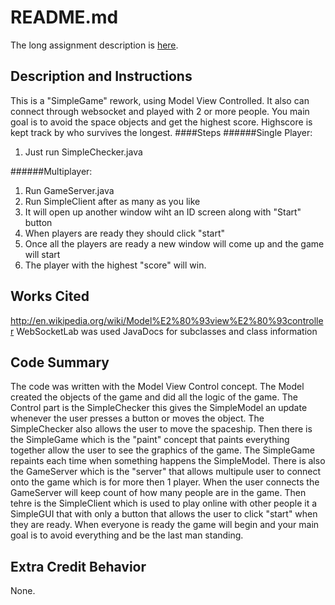 # README.md

The long assignment description is [here](http://bc-cisc3120-s15.github.io/project2-networkedobjects).

## Description and Instructions
This is a "SimpleGame" rework, using Model View Controlled. It also can connect through websocket and played with 2 or more people. You main goal is to avoid the space objects and get the highest score. Highscore is kept track by who survives the longest.
####Steps
######Single Player:
1. Just run SimpleChecker.java

######Multiplayer: 
1. Run GameServer.java
2. Run SimpleClient after as many as you like
3. It will open up another window wiht an ID screen along with "Start" button
4. When players are ready they should click "start" 
5. Once all the players are ready a new window will come up and the game will start
6. The player with the highest "score" will win.

## Works Cited
http://en.wikipedia.org/wiki/Model%E2%80%93view%E2%80%93controller
WebSocketLab was used
JavaDocs for subclasses and class information

## Code Summary
The code was written with the Model View Control concept. The Model created the objects of the game and did all the logic of the game. The Control part is the SimpleChecker this gives the SimpleModel an update whenever the user presses a button or moves the object. The SimpleChecker also allows the user to move the spaceship. Then there is the SimpleGame which is the "paint" concept that paints everything together allow the user to see the graphics of the game. The SimpleGame repaints each time when something happens the SimpleModel. There is also the GameServer which is the "server" that allows multipule user to connect onto the game which is for more then 1 player. When the user connects the GameServer will keep count of how many people are in the game. Then tehre is the SimpleClient which is used to play online with other people it a SimpleGUI that with only a button that allows the user to click "start" when they are ready. When everyone is ready the game will begin and your main goal is to avoid everything and be the last man standing.


## Extra Credit Behavior
None.

